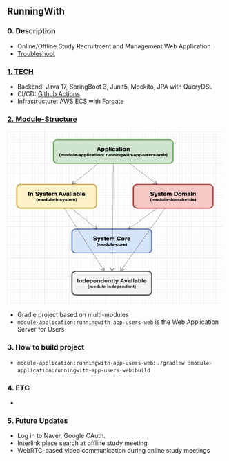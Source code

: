 RunningWith
---

### 0. Description

- Online/Offline Study Recruitment and Management Web Application
- [Troubleshoot]()

### [1. TECH](./docs/tech/README.md)

- Backend: Java 17, SpringBoot 3, Junit5, Mockito, JPA with QueryDSL
- CI/CD: [Github Actions](https://docs.github.com/ko/actions)
- Infrastructure: AWS ECS with Fargate

### [2. Module-Structure](./docs/module/README.md)

<img src="./docs/images/module-architecture.png" width="500" height="400"/>

- Gradle project based on multi-modules
- `module-application:runningwith-app-users-web` is the Web Application Server for Users

### 3. How to build project

- `module-application:runningwith-app-users-web`: `./gradlew :module-application:runningwith-app-users-web:build`

### 4. ETC

-

### 5. Future Updates

- Log in to Naver, Google OAuth.
- Interlink place search at offline study meeting
- WebRTC-based video communication during online study meetings

